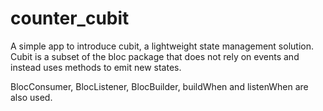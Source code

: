 # counter_cubit

A simple app to introduce cubit, a lightweight state management solution.
Cubit is a subset of the bloc package that does not rely on events and instead uses methods to emit new states.

BlocConsumer, BlocListener, BlocBuilder, buildWhen and listenWhen are also used.
